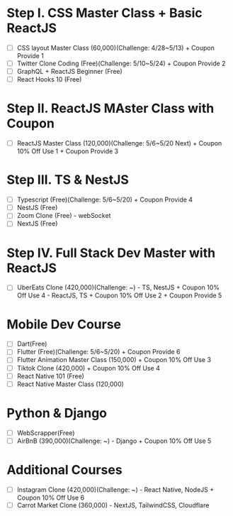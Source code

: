 # Step I. CSS Master Class + Basic ReactJS
- [ ] CSS layout Master Class (60,000)(Challenge: 4/28~5/13) + Coupon Provide 1
- [ ] Twitter Clone Coding (Free)(Challenge: 5/10~5/24) + Coupon Provide 2
- [ ] GraphQL + ReactJS Beginner (Free)
- [ ] React Hooks 10 (Free)

# Step II. ReactJS MAster Class with Coupon
- [ ] ReactJS Master Class (120,000)(Challenge: 5/6~5/20 Next) + Coupon 10% Off Use 1 + Coupon Provide 3

# Step III. TS & NestJS
- [ ] Typescript (Free)(Challenge: 5/6~5/20) + Coupon Provide 4
- [ ] NestJS (Free)
- [ ] Zoom Clone (Free) - webSocket
- [ ] NextJS (Free)

# Step IV. Full Stack Dev Master with ReactJS
- [ ] UberEats Clone (420,000)(Challenge: ~) - TS, NestJS + Coupon 10% Off Use 4 - ReactJS, TS + Coupon 10% Off Use 2 + Coupon Provide 5

# Mobile Dev Course
- [ ] Dart(Free)
- [ ] Flutter (Free)(Challenge: 5/6~5/20) + Coupon Provide 6
- [ ] Flutter Animation Master Class (150,000) + Coupon 10% Off Use 3
- [ ] Tiktok Clone (420,000) + Coupon 10% Off Use 4
- [ ] React Native 101 (Free) 
- [ ] React Native Master Class (120,000)

# Python & Django
- [ ] WebScrapper(Free)
- [ ] AirBnB (390,000)(Challenge: ~) - Django + Coupon 10% Off Use 5

# Additional Courses
- [ ] Instagram Clone (420,000)(Challenge: ~) - React Native, NodeJS + Coupon 10% Off Use 6
- [ ] Carrot Market Clone (360,000) - NextJS, TailwindCSS, Cloudflare